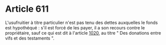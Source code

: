 # Article 611

L'usufruitier à titre particulier n'est pas tenu des dettes auxquelles le fonds est hypothéqué : s'il est forcé de les payer, il a son recours contre le propriétaire, sauf ce qui est dit à l'article <a href='/affichCodeArticle.do?cidTexte=LEGITEXT000006070721&idArticle=LEGIARTI000006434745&dateTexte=&categorieLien=cid' title='Code civil - art. 1020 (V)'>1020</a>, au titre " Des donations entre vifs et des testaments ".